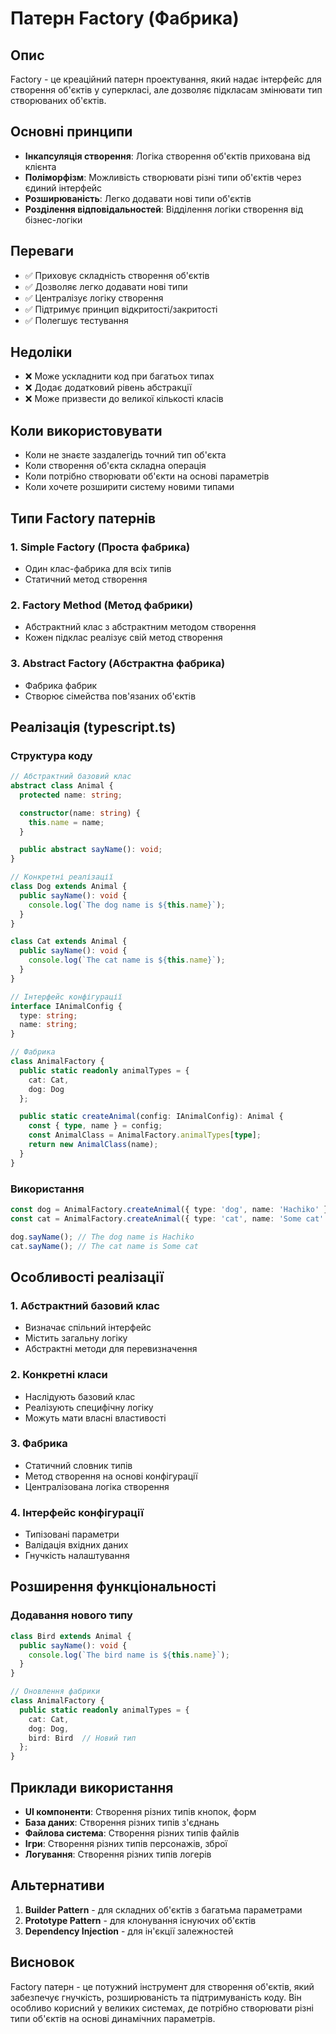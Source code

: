 # Патерн Factory (Фабрика)

## Опис

Factory - це креаційний патерн проектування, який надає інтерфейс для створення об'єктів у суперкласі, але дозволяє підкласам змінювати тип створюваних об'єктів.

## Основні принципи

- **Інкапсуляція створення**: Логіка створення об'єктів прихована від клієнта
- **Поліморфізм**: Можливість створювати різні типи об'єктів через єдиний інтерфейс
- **Розширюваність**: Легко додавати нові типи об'єктів
- **Розділення відповідальностей**: Відділення логіки створення від бізнес-логіки

## Переваги

- ✅ Приховує складність створення об'єктів
- ✅ Дозволяє легко додавати нові типи
- ✅ Централізує логіку створення
- ✅ Підтримує принцип відкритості/закритості
- ✅ Полегшує тестування

## Недоліки

- ❌ Може ускладнити код при багатьох типах
- ❌ Додає додатковий рівень абстракції
- ❌ Може призвести до великої кількості класів

## Коли використовувати

- Коли не знаєте заздалегідь точний тип об'єкта
- Коли створення об'єкта складна операція
- Коли потрібно створювати об'єкти на основі параметрів
- Коли хочете розширити систему новими типами

## Типи Factory патернів

### 1. Simple Factory (Проста фабрика)
- Один клас-фабрика для всіх типів
- Статичний метод створення

### 2. Factory Method (Метод фабрики)
- Абстрактний клас з абстрактним методом створення
- Кожен підклас реалізує свій метод створення

### 3. Abstract Factory (Абстрактна фабрика)
- Фабрика фабрик
- Створює сімейства пов'язаних об'єктів

## Реалізація (typescript.ts)

### Структура коду

```typescript
// Абстрактний базовий клас
abstract class Animal {
  protected name: string;

  constructor(name: string) {
    this.name = name;
  }

  public abstract sayName(): void;
}

// Конкретні реалізації
class Dog extends Animal {
  public sayName(): void {
    console.log(`The dog name is ${this.name}`);
  }
}

class Cat extends Animal {
  public sayName(): void {
    console.log(`The cat name is ${this.name}`);
  }
}

// Інтерфейс конфігурації
interface IAnimalConfig {
  type: string;
  name: string;
}

// Фабрика
class AnimalFactory {
  public static readonly animalTypes = {
    cat: Cat,
    dog: Dog
  };

  public static createAnimal(config: IAnimalConfig): Animal {
    const { type, name } = config;
    const AnimalClass = AnimalFactory.animalTypes[type];
    return new AnimalClass(name);
  }
}
```

### Використання

```typescript
const dog = AnimalFactory.createAnimal({ type: 'dog', name: 'Hachiko' });
const cat = AnimalFactory.createAnimal({ type: 'cat', name: 'Some cat' });

dog.sayName(); // The dog name is Hachiko
cat.sayName(); // The cat name is Some cat
```

## Особливості реалізації

### 1. Абстрактний базовий клас
- Визначає спільний інтерфейс
- Містить загальну логіку
- Абстрактні методи для перевизначення

### 2. Конкретні класи
- Наслідують базовий клас
- Реалізують специфічну логіку
- Можуть мати власні властивості

### 3. Фабрика
- Статичний словник типів
- Метод створення на основі конфігурації
- Централізована логіка створення

### 4. Інтерфейс конфігурації
- Типізовані параметри
- Валідація вхідних даних
- Гнучкість налаштування

## Розширення функціональності

### Додавання нового типу

```typescript
class Bird extends Animal {
  public sayName(): void {
    console.log(`The bird name is ${this.name}`);
  }
}

// Оновлення фабрики
class AnimalFactory {
  public static readonly animalTypes = {
    cat: Cat,
    dog: Dog,
    bird: Bird  // Новий тип
  };
}
```

## Приклади використання

- **UI компоненти**: Створення різних типів кнопок, форм
- **База даних**: Створення різних типів з'єднань
- **Файлова система**: Створення різних типів файлів
- **Ігри**: Створення різних типів персонажів, зброї
- **Логування**: Створення різних типів логерів

## Альтернативи

1. **Builder Pattern** - для складних об'єктів з багатьма параметрами
2. **Prototype Pattern** - для клонування існуючих об'єктів
3. **Dependency Injection** - для ін'єкції залежностей

## Висновок

Factory патерн - це потужний інструмент для створення об'єктів, який забезпечує гнучкість, розширюваність та підтримуваність коду. Він особливо корисний у великих системах, де потрібно створювати різні типи об'єктів на основі динамічних параметрів.
